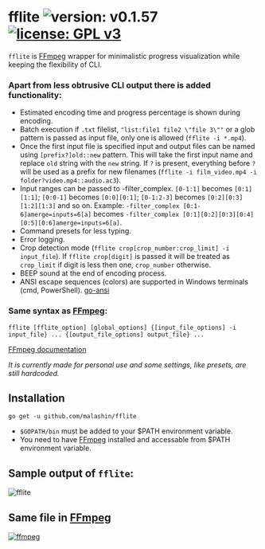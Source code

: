 # fflite ![version: v0.1.57](https://img.shields.io/badge/version-v0.1.57-green.svg) [![license: GPL v3](https://img.shields.io/badge/license-GPL%20v3-blue.svg)](http://www.gnu.org/licenses/gpl-3.0)
`fflite` is [FFmpeg](https://www.ffmpeg.org/) wrapper for minimalistic progress visualization while keeping the flexibility of CLI.

### Apart from less obtrusive CLI output there is added functionality:
* Estimated encoding time and progress percentage is shown during encoding.
* Batch execution if `.txt` filelist, `"list:file1 file2 \"file 3\""` or a glob pattern is passed as input file, only one is allowed (`fflite -i *.mp4`).
* Once the first input file is specified input and output files can be named using `[prefix?]old::new` pattern. This will take the first input name and replace `old` string with the `new` string. If `?` is present, everything before `?` will be used as a prefix for new filenames (`fflite -i film_video.mp4 -i folder?video.mp4::audio.ac3`).
* Input ranges can be passed to -filter_complex. `[0-1:1]` becomes `[0:1][1:1]`; `[0:0-1]` becomes `[0:0][0:1]`; `[0-1:2-3]` becomes `[0:2][0:3][1:2][1:3]` and so on. Example: `-filter_complex [0:1-6]amerge=inputs=6[a]` becomes `-filter_complex [0:1][0:2][0:3][0:4][0:5][0:6]amerge=inputs=6[a]`.
* Command presets for less typing.
* Error logging.
* Crop detection mode (`fflite crop[crop_number:crop_limit] -i input_file`). If `fflite crop[digit]` is passed it will be treated as `crop_limit` if digit is less then one, `crop_number` otherwise.
* BEEP sound at the end of encoding process.
* ANSI escape sequences (colors) are supported in Windows terminals (cmd, PowerShell). [go-ansi](https://github.com/k0kubun/go-ansi)

### Same syntax as [FFmpeg](https://www.ffmpeg.org/):
```
fflite [fflite_option] [global_options] {[input_file_options] -i input_file} ... {[output_file_options] output_file} ...
```
[FFmpeg documentation](https://www.ffmpeg.org/ffmpeg-all.html)

*It is currently made for personal use and some settings, like presets, are still hardcoded.*

## Installation
```
go get -u github.com/malashin/fflite
```
* `$GOPATH/bin` must be added to your $PATH environment variable.
* You need to have [FFmpeg](https://www.ffmpeg.org/) installed and accessable from $PATH environment variable.

## Sample output of `fflite`:
![fflite](http://i.imgur.com/bz0b0Xp.png)

## Same file in [FFmpeg](https://www.ffmpeg.org/)
[![ffmpeg](http://i.imgur.com/VJ8Wj48l.png)](http://i.imgur.com/VJ8Wj48.png)

